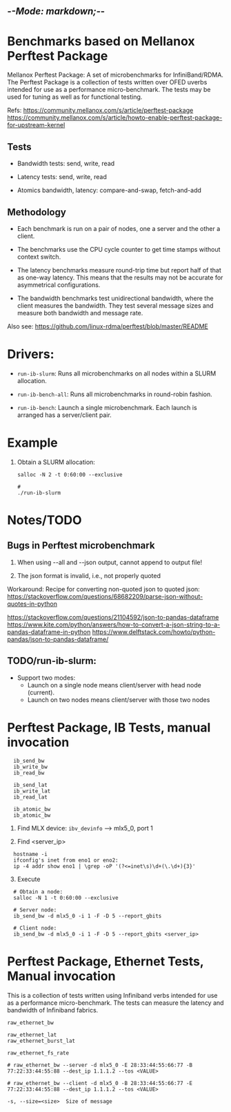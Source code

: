 -*-Mode: markdown;-*-
-----------------------------------------------------------------------------

Benchmarks based on Mellanox Perftest Package
=============================================================================

Mellanox Perftest Package: A set of microbenchmarks for
InfiniBand/RDMA. The Perftest Package is a collection of tests written
over OFED uverbs intended for use as a performance
micro-benchmark. The tests may be used for tuning as well as for
functional testing.

Refs:
  https://community.mellanox.com/s/article/perftest-package
  https://community.mellanox.com/s/article/howto-enable-perftest-package-for-upstream-kernel


Tests
----------------------------------------

* Bandwidth tests: send, write, read

* Latency tests:   send, write, read

* Atomics bandwidth, latency: compare-and-swap, fetch-and-add


Methodology
----------------------------------------

- Each benchmark is run on a pair of nodes, one a server and the other
  a client.

- The benchmarks use the CPU cycle counter to get time stamps without
  context switch.

- The latency benchmarks measure round-trip time but report half of
  that as one-way latency. This means that the results may not be
  accurate for asymmetrical configurations.

- The bandwidth benchmarks test unidirectional bandwidth, where the
  client measures the bandwidth. They test several message sizes and
  measure both bandwidth and message rate.

Also see: https://github.com/linux-rdma/perftest/blob/master/README


Drivers:
=============================================================================

* `run-ib-slurm`: Runs all microbenchmarks on all nodes within a SLURM
  allocation.

* `run-ib-bench-all`: Runs all microbenchmarks in round-robin fashion.

* `run-ib-bench`: Launch a single microbenchmark. Each launch is
  arranged has a server/client pair.


Example
=============================================================================

1. Obtain a SLURM allocation:
   ```
   salloc -N 2 -t 0:60:00 --exclusive

   # 
   ./run-ib-slurm
   ```

Notes/TODO
=============================================================================

Bugs in Perftest microbenchmark
----------------------------------------

1. When using --all and --json output, cannot append to output file!

2. The json format is invalid, i.e., not properly quoted

Workaround:
  Recipe for converting non-quoted json to quoted json:
  https://stackoverflow.com/questions/68682209/parse-json-without-quotes-in-python

  https://stackoverflow.com/questions/21104592/json-to-pandas-dataframe
  https://www.kite.com/python/answers/how-to-convert-a-json-string-to-a-pandas-dataframe-in-python
  https://www.delftstack.com/howto/python-pandas/json-to-pandas-dataframe/


TODO/run-ib-slurm:
----------------------------------------

- Support two modes:
  - Launch on a single node means client/server with head node (current).
  - Launch on two nodes means client/server with those two nodes


Perftest Package, IB Tests, manual invocation
=============================================================================

```
  ib_send_bw 
  ib_write_bw
  ib_read_bw
    
  ib_send_lat
  ib_write_lat
  ib_read_lat

  ib_atomic_bw
  ib_atomic_bw
```


1. Find MLX device: `ibv_devinfo` --> mlx5_0, port 1

2. Find <server_ip>
```
  hostname -i
  ifconfig's inet from eno1 or eno2:
  ip -4 addr show eno1 | \grep -oP '(?<=inet\s)\d+(\.\d+){3}'
```

3. Execute
```
  # Obtain a node:
  salloc -N 1 -t 0:60:00 --exclusive

  # Server node:
  ib_send_bw -d mlx5_0 -i 1 -F -D 5 --report_gbits

  # Client node:
  ib_send_bw -d mlx5_0 -i 1 -F -D 5 --report_gbits <server_ip>
```


Perftest Package, Ethernet Tests, Manual invocation
=============================================================================

This is a collection of tests written using Infiniband verbs intended for use as a performance micro-benchmark. The tests can measure the latency and bandwidth of Infiniband fabrics.

```
raw_ethernet_bw

raw_ethernet_lat
raw_ethernet_burst_lat

raw_ethernet_fs_rate

# raw_ethernet_bw --server -d mlx5_0 -E 28:33:44:55:66:77 -B 77:22:33:44:55:88 --dest_ip 1.1.1.2 --tos <VALUE>

# raw_ethernet_bw --client -d mlx5_0 -B 28:33:44:55:66:77 -E 77:22:33:44:55:88 --dest_ip 1.1.1.2 --tos <VALUE>

-s, --size=<size>  Size of message

```
